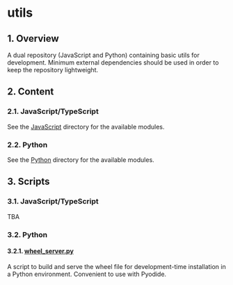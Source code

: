 # utils

## 1. Overview
A dual repository (JavaScript and Python) containing basic utils for development.  Minimum external dependencies should be used in order to keep the repository lightweight.

## 2. Content

### 2.1. JavaScript/TypeScript
See the [JavaScript](./src/js) directory for the available modules.

### 2.2. Python
See the [Python](./src/py) directory for the available modules.

## 3. Scripts

### 3.1. JavaScript/TypeScript
TBA

### 3.2. Python

#### 3.2.1. [wheel_server.py](./src/py/mat3ra/utils/scripts/wheel_server.py)

A script to build and serve the wheel file for development-time installation in a Python environment. Convenient to use with Pyodide.
